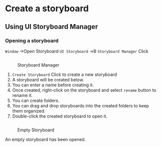 # Create a storyboard

## Using UI Storyboard Manager

### Opening a storyboard

`Window` ->Open Storyboard `UI Storyboard` ->Β `Storyboard Manager` Click

<figure><img src="../../../../.gitbook/assets/Storyboard7.png" alt=""><figcaption><p>Storyboard Manager</p></figcaption></figure>

1. `Create Storyboard` Click to create a new storyboard
2. A storyboard will be created below.
  1. You can enter a name before creating it.
  2. Once created, right-click on the storyboard and select `rename` button to rename it.
3. You can create folders.
4. You can drag and drop storyboards into the created folders to keep them organized.
5. Double-click the created storyboard to open it.

<figure><img src="../../../../.gitbook/assets/Storyboard5.png" alt=""><figcaption><p>Empty Storyboard</p></figcaption></figure>

An empty storyboard has been opened.



